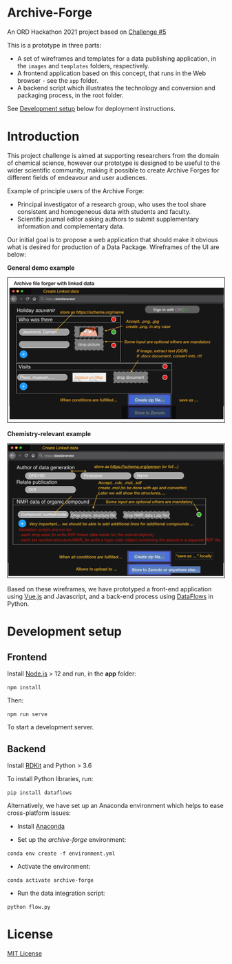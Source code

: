 # Archive-Forge

An ORD Hackathon 2021 project based on [Challenge #5](https://github.com/ORD-Hackathon/hackathon-2021/issues/5)

This is a prototype in three parts:

- A set of wireframes and templates for a data publishing application, in the `images` and `templates` folders, respectively.
- A frontend application based on this concept, that runs in the Web browser - see the `app` folder.
- A backend script which illustrates the technology and conversion and packaging process, in the root folder.

See [Development setup](#development-setup) below for deployment instructions.

# Introduction

This project challenge is aimed at supporting researchers from the domain of chemical science, however our prototype is designed to be useful to the wider scientific community, making it possible to create Archive Forges for different fields of endeavour and user audiences.

Example of principle users of the Archive Forge:

- Principal investigator of a research group, who uses the tool share consistent and homogeneous data with students and faculty.
- Scientific journal editor asking authors to submit supplementary information and complementary data.

Our initial goal is to propose a web application that should make it obvious what is desired for production of a Data Package. Wireframes of the UI are below:

**General demo example**

<img style="border:1px solid black;" src="images/demo.png" width="600" alt="Example of archive forger." />

**Chemistry-relevant example**

<img style="border:1px solid black;" src="images/chem.png" width="600" alt="Example of archive forger." />

Based on these wireframes, we have prototyped a front-end application using [Vue.js](https://vuejs.org/) and Javascript, and a back-end process using [DataFlows](https://github.com/datahq/dataflows/) in Python.

# Development setup

## Frontend

Install [Node.js](https://nodejs.org/en/) > 12 and run, in the **app** folder:

`npm install`

Then:

`npm run serve`

To start a development server.

## Backend

Install [RDKit](http://www.rdkit.org/docs/Install.html#fedora-centos-and-rhel) and Python > 3.6

To install Python libraries, run:

`pip install dataflows`

Alternatively, we have set up an Anaconda environment which helps to ease cross-platform issues:

- Install [Anaconda](http://anaconda.org)

- Set up the *archive-forge* environment:

`conda env create -f environment.yml`

- Activate the environment:

`conda activate archive-forge`

- Run the data integration script:

`python flow.py`

# License

[MIT License](LICENSE)
